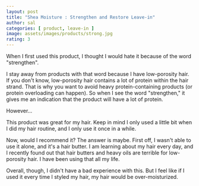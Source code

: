 ```yaml
---
layout: post
title: "Shea Moisture : Strengthen and Restore Leave-in"
author: sal
categories: [ product, leave-in ]
image: assets/images/products/strong.jpg
rating: 3
---
```

When I first used this product, I thought I would hate it because of the word "strengthen".<br>

I stay away from products with that word because I have low-porosity hair. If you don't know, low-porosity hair contains a lot of protein within the hair strand. That is why you want to avoid heavy protein-containing products (or protein overloading can happen). So when I see the word "strengthen," it gives me an indication that the product will have a lot of protein.<br>

However...<br>

This product was great for my hair. Keep in mind I only used a little bit when I did my hair routine, and I only use it once in a while.<br>

Now, would I recommend it? The answer is maybe. First off, I wasn't able to use it alone, and it's a hair butter. I am learning about my hair every day, and I recently found out that hair butters and heavy oils are terrible for low-porosity hair. I have been using that all my life.<br>

Overall, though, I didn't have a bad experience with this. But I feel like if I used it every time I styled my hair, my hair would be over-moisturized.

